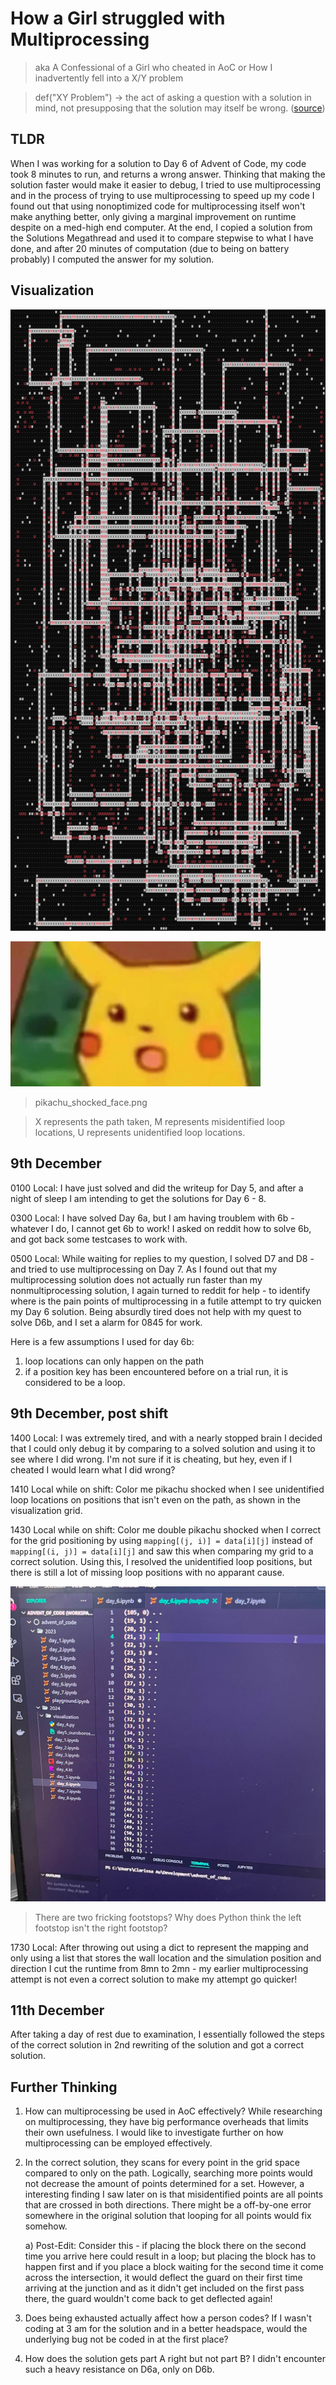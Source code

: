 # How a Girl struggled with Multiprocessing

> aka A Confessional of a Girl who cheated in AoC
> or How I inadvertently fell into a X/Y problem

> def("XY Problem") -> 
> the act of asking a question with a solution in mind, not presupposing that the solution may itself be wrong. ([source](http://www.catb.org/~esr/faqs/smart-questions.html#goal))

## TLDR

When I was working for a solution to Day 6 of Advent of Code, my code took 8 minutes to run, and returns a wrong answer. Thinking that making the solution faster would make it easier to debug, I tried to use multiprocessing and in the process of trying to use multiprocessing to speed up my code I found out that using nonoptimized code for multiprocessing itself won't make anything better, only giving a marginal improvement on runtime despite on a med-high end computer. At the end, I copied a solution from the Solutions Megathread and used it to compare stepwise to what I have done, and after 20 minutes of computation (due to being on battery probably) I computed the answer for my solution.

## Visualization

![map](/advent_of_code/2024/visualization/day_6.png)

![pikachu_shocked_face](/blob/adventOfCode/2024/shocked_pikachu.png)

> pikachu_shocked_face.png

> X represents the path taken,
> M represents misidentified loop locations,
> U represents unidentified loop locations.

## 9th December

0100 Local: I have just solved and did the writeup for Day 5, and after a night of sleep I am intending to get the solutions for Day 6 - 8.

0300 Local: I have solved Day 6a, but I am having troublem with 6b - whatever I do, I cannot get 6b to work! I asked on reddit how to solve 6b, and got back some testcases to work with.

0500 Local: While waiting for replies to my question, I solved D7 and D8 - and tried to use multiprocessing on Day 7. As I found out that my multiprocessing solution does not actually run faster than my nonmultiprocessing solution, I again turned to reddit for help - to identify where is the pain points of multiprocessing in a futile attempt to try quicken my Day 6 solution. Being absurdly tired does not help with my quest to solve D6b, and I set a alarm for 0845 for work.

Here is a few assumptions I used for day 6b:

1) loop locations can only happen on the path
2) if a position key has been encountered before on a trial run, it is considered to be a loop.

## 9th December, post shift

1400 Local: I was extremely tired, and with a nearly stopped brain I decided that I could only debug it by comparing to a solved solution and using it to see where I did wrong. I'm not sure if it is cheating, but hey, even if I cheated I would learn what I did wrong? 

1410 Local while on shift: Color me pikachu shocked when I see unidentified loop locations on positions that isn't even on the path, as shown in the visualization grid.

1430 Local while on shift: Color me double pikachu shocked when I correct for the grid positioning by using `mapping[(j, i)] = data[i][j]` instead of `mapping[(i, j)] = data[i][j]` and saw this when comparing my grid to a correct solution. Using this, I resolved the unidentified loop positions, but there is still a lot of missing loop positions with no apparant cause.

![why](/blob/adventOfCode/2024/day6_whyistheretwofootstops.jpg)
> There are two fricking footstops? Why does Python think the left footstop isn't the right footstop?

1730 Local: After throwing out using a dict to represent the mapping and only using a list that stores the wall location and the simulation position and direction I cut the runtime from 8mn to 2mn - my earlier multiprocessing attempt is not even a correct solution to make my attempt go quicker!

## 11th December

After taking a day of rest due to examination, I essentially followed the steps of the correct solution in 2nd rewriting of the solution and got a correct solution.

## Further Thinking

1) How can multiprocessing be used in AoC effectively? While researching on multiprocessing, they have big performance overheads that limits their own usefulness. I would like to investigate further on how multiprocessing can be employed effectively.
2) In the correct solution, they scans for every point in the grid space compared to only on the path. Logically, searching more points would not decrease the amount of points determined for a set. However, a interesting finding I saw later on is that misidentified points are all points that are crossed in both directions. There might be a off-by-one error somewhere in the original solution that looping for all points would fix somehow.

    a) Post-Edit: Consider this - if placing the block there on the second time you arrive here could result in a loop; but placing the block has to happen first and if you place a block waiting for the second time it come across the intersection, it would deflect the guard on their first time arriving at the junction and as it didn't get included on the first pass there, the guard wouldn't come back to get deflected again!

3) Does being exhausted actually affect how a person codes? If I wasn't coding at 3 am for the solution and in a better headspace, would the underlying bug not be coded in at the first place?
4) How does the solution gets part A right but not part B? I didn't encounter such a heavy resistance on D6a, only on D6b.